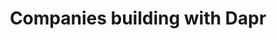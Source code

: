 ---
title: "Companies building with Dapr"
#subtitle: ""
# meta description
description: "This is meta description"
draft: false

adopters:

  - logo : "images/adoptedby/datagalaxy.png"
    icon: "ti-quote-right"
    summary: "Simplifying Complexity: Using Dapr to Build a More Maintainable Software Ecosystem"
    quote : "Our development teams have experienced a significant boost in productivity. Developers can now focus on feature development without being bogged down by legacy constraints. The streamlined architecture has improved maintainability, making it easier to onboard new team members and accelerate development cycles."
    cta :
      enable : true
      label : "Read the article"
      link : "https://www.cncf.io/case-studies/datagalaxy/"

  - logo : "images/adoptedby/vonage.png"
    icon: "ti-quote-right"
    summary: "How Vonage is using Dapr to secure and modernize their tech stack"
    quote : "Dapr proved to be a phenomenal fit for both our new systems and our existing stacks; whether its written in Java, Dotnet, Golang or Javascript and running on metal, VMs, Nomad or Kubernetes we were able to standardize tracing, AuthNZ and resilient service-to-service communication."
    cta :
      enable : true
      label : "Read the article"
      link : "https://www.cncf.io/case-studies/vonage/"

  - logo : "images/adoptedby/wattswater.png"
    icon: "ti-quote-right"
    summary: "How Dapr enabled lightning speed development at Watts Water Technologies"
    quote : "Thanks to Dapr, development teams at Watts don’t face the context switching associated with abundant SDKs and the maintenance / nuances between them – we’re able to largely look at integrations through the lens of Dapr. Debugging is a breeze with a local Dapr install which gives developers the confidence they need when deploying new services as well as the hand-off between developers and the DevOps team."
    cta :
      enable : true
      label : "Read the article"
      link : "https://www.cncf.io/case-studies/wattswatertechnologies/"

  - logo : "images/adoptedby/grafana.png"
    icon: "ti-quote-right"
    summary: "How Grafana Security is using Dapr to improve vulnerability scanning"
    quote : "Thanks to Dapr, implementing an event-driven architecture was easy and efficient. Each pod lives his own lifecycle, dependless of the others with Dapr handling the complexities of communication and authentication. This allowed us to focus on developing a quicker working solution. Integrating with AWS SQS is effortless due to Dapr bindings, eliminating the need for custom code to handle message queuing."
    cta :
      enable : true
      label : "Read the article"
      link : "https://www.cncf.io/case-studies/grafana/"

  - logo : "images/adoptedby/derivco.png"
    icon: "ti-quote-right"
    summary: "Performing near-real-time personalized recommendations at scale with Dapr"
    quote : "Derivco was able to build from scratch and deploy a system into production in under 6 months. This system easily and reliably handles up to 320 million events per day with more than 1000 events per second flowing through the actors. At the height of feature delivery, they were deploying up to 80 times per day into production without dropping a single event."
    cta :
      enable : true
      label : "Read the article"
      link : "https://www.cncf.io/case-studies/derivco/"

  - logo : "images/adoptedby/tempestive.png"
    icon: "ti-quote-right"
    summary: "Tempestive uses Dapr and Kubernetes to track billions of messages on IoT devices while reducing costs"
    quote : "The transformation with Dapr has been nothing short of revolutionary. We achieved platform independence, freeing ourselves from the constraints of the underlying technologies. The modular nature of the new Nuboj platform made it easy to adapt to different scales and needs."
    cta :
      enable : true
      label : "Read the article"
      link : "https://www.cncf.io/case-studies/tempestive/"
  
  - logo : "images/adoptedby/hdfcbank.png"
    icon: "ti-quote-right"
    summary: "Throttling incoming traffic requests without changing the core banking system"
    quote : "HDFC Bank handles close to 750 million transactions/month however the UPI transaction rate varies throughout the day. Dapr metrics along with KEDA have been leveraged to scale out horizontally based on the incoming HTTP traffic allowing the number of replicas of Governor to scale up and down without any issues."
    cta :
      enable : true
      label : "Read the article"
      link : "https://www.cncf.io/case-studies/hdfc-bank/"

  - logo : "images/adoptedby/defacto.png"
    icon: "ti-quote-right"
    summary: "How DeFacto migrated to an event-driven architecture"
    quote : "In a short time, as a result of adopting Dapr, DeFacto’s developers rapidly deployed a significant number of services into all environments. With multiple development teams working on different scopes and solution areas, interdependencies between services under the control of different teams added further complexity to the development process. However, Dapr’s service invocation API building block streamlined the development process by simplifying the discoverability and calling between multiple services."
    cta :
      enable : true
      label : "Read the article"
      link : "https://www.cncf.io/case-studies/defacto/"

  - logo : "images/adoptedby/atbay.png"
    icon: "ti-quote-right"
    summary: "How At-Bay improved operations with Dapr"
    quote : "At-Bay uses Dapr to better analyze its processes by offering increased visibility and traceability because of the built-in support of Dapr for the OpenTelemetry standard."
    cta :
      enable : true
      label : "Read the article"
      link : "https://www.cncf.io/case-studies/at-bay/"

  - logo : "images/adoptedby/wortell.png"
    icon: "ti-quote-right"
    summary: "Wortell reduced infrastructure complexity with Dapr."
    quote : "The team were able to remove several software packages and a considerable amount of code from all of their microservices. Plus adopting Dapr APIs from the .NET SDK allowed them to offload dealing with the infrastructure integration and async inter-process communication to the Dapr runtime."
    cta :
      enable : true
      label : "Read the article"
      link : "https://www.cncf.io/case-studies/wortell/"

  - logo : "images/adoptedby/alibaba.png"
    icon: "ti-quote-right"
    summary : "See how at Alibaba Cloud, Dapr is used to solve challenges of multi-language systems, integration with legacy systems, and cloud-to-cloud migration."
    quote : "At Alibaba Cloud, we believe Dapr will lead the evolution of microservices. By adopting Dapr, our customers now enjoy increased velocity for building portable and robust distributed systems."
    person : "-- Xiang Li, Senior Staff Engineer, Alibaba Cloud"        
    cta : 
      enable : true
      label : "Read the article"
      link : "https://blog.dapr.io/posts/2021/03/19/how-alibaba-is-using-dapr/"

  - logo : "images/adoptedby/bosch.png"
    icon: "ti-quote-right"
    summary : "Bosch's Residential IoT Services GmbH (RIoT) uses Dapr actors and Java SDK to build a large scale smart home IoT solution."
    quote : "We used the Dapr SDK to publish events, which gave us the time to focus on what we wanted to communicate, instead of, ‘How do I get this communication implemented?’ We could focus on the real things that matter."
    person : "-- Jasper Mang, Lead Developer, RIoT"        
    cta : 
      enable : true
      label : "Read the article"
      link : "https://customers.microsoft.com/en-us/story/1435725395247777374-bosch-builds-smart-homes-using-dapr-azure"

  - logo : "images/adoptedby/zeiss.png"
    icon: "ti-quote-right"
    summary : "ZEISS uses Dapr's actor framework to manage the life-cycle of orders in a global scale production system running on Microsoft Azure."
    quote : "Dapr really simplifies the case of distributed application architectures. With Dapr, any developer can do it."
    person : "-- Kai Walter, Lead Architect, ZEISS"
    cta :
      enable : true
      label : "Read the article"
      link : "https://customers.microsoft.com/en-us/story/1336089737047375040-zeiss-accelerates-cloud-first-development-on-azure-and-streamlines-order-processing"
      
  - logo : "images/adoptedby/ignition-group.png"
    icon: "ti-quote-right"
    summary : "See how Ignition Group sped up the development of an order processing and payment system with Dapr."
    quote : "Using Dapr with Azure makes it very easy to bolt in new pieces of infrastructure without changing anything else. It changed our business."
    person : "-- Russell Stather, Chief Digital Transformation Officer, Ignition Group"
    cta :
      enable : true
      label : "Read the article"
      link : "https://customers.microsoft.com/en-us/story/1335733425802443016-ignition-group-speeds-development-and-payment-processing-using-dapr-and-azure"

  - logo : "images/adoptedby/legentic.png"
    icon: "ti-quote-right"
    summary : "Legentic leverages Dapr in it's solution with Python and FastAPI running on AWS."
    quote : "The fact that we could focus on the core logic and let Dapr deal with the underlying messaging systems allowed us to iterate much faster than we expected."
    person : "-- Trond Hindenes, Cloud Architect, Legentic"
    cta :
      enable : true
      label : "Watch the video"
      link : "https://www.youtube.com/watch?v=Mn0vjMMktGA"

  - logo : "images/adoptedby/autonavi.png"
    icon: "ti-quote-right"
    summary : "See how AutoNavi built a new serverless solution for car navigation with Dapr running on Alibaba Cloud."
    quote : "Dapr is really a perfect solution for invoking backend services in our multi-language serverless runtime."
    person : "-- Xuexiang Deng, Staff Engineer, AutoNavi"
    cta :
      enable : true
      label : "Read the article"
      link : "https://blog.dapr.io/posts/2021/09/02/how-dapr-helped-autonavi-build-a-new-serverless-solution/"

  - logo : "images/adoptedby/composabl.png"
    icon: "ti-quote-right"
    summary : "Composabl uses Dapr with KEDA to build a portable, cloud-agnostic, web automation solution."
    quote : "Without Dapr, we would need multiple weeks to integrate the different services together as well as create our own scaling infrastructure and service discovery tooling."
    person : "-- Xavier Geerinck, Founder, Composabl"
    cta :
      enable : true
      label : "Read the article"
      link : "https://blog.dapr.io/posts/2021/02/09/running-dapr-in-production-at-roadwork/"

  - logo : "images/adoptedby/man-group.png"
    icon: "ti-quote-right"
    summary: "Man Group used Dapr to modernize its trading platform which runs on VMs deployed on-prem."
    quote : "With Dapr we can introduce platform-wide capabilities across a broad spectrum of technologies and deployment models with minimal effort, allowing us to more effectively evolve our core trading system."
    person : "-- Simon Jones, Head of Platform Engineering, Man Group"
    cta :
      enable : true
      label : "Watch the video"
      link : "https://www.youtube.com/watch?v=hEKlsyRFtzI"

panel:
  enable : true
  title : "Watch this DaprCon panel and learn from Dapr adopters"
  video : "https://www.youtube.com/embed/Jyug0wnfsug"

cta:
  enable : true
  title : "Ready to get started?"
  image : "images/app.png"
  content : "Get Dapr on your local machine and get started in minutes"
  button:
    enable : true
    label : "Get started"
    link : "https://docs.dapr.io/getting-started/"



---